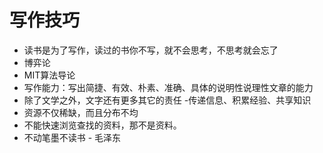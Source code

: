 # 写作技巧

* 读书是为了写作，读过的书你不写，就不会思考，不思考就会忘了
* 博弈论
* MIT算法导论
* 写作能力：写出简捷、有效、朴素、准确、具体的说明性说理性文章的能力
* 除了文学之外，文字还有更多其它的责任 -传递信息、积累经验、共享知识
* 资源不仅稀缺，而且分布不均
* 不能快速浏览查找的资料，那不是资料。
* 不动笔墨不读书 - 毛泽东
